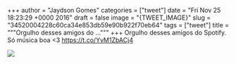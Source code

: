 
+++
author = "Jaydson Gomes"
categories = ["tweet"]
date = "Fri Nov 25 18:23:29 +0000 2016"
draft = false
image = "{TWEET_IMAGE}"
slug = "34520004228c60ca34e853db59e90b922f70eb64"
tags = ["tweet"]
title = """Orgulho desses amigos do ..."""
+++
Orgulho desses amigos do Spotify. Só música boa &lt;3 https://t.co/YvM1ZbACj4

![](/images/tweet-media/802216148918030336-CyILN1iXcAEtc3t.jpg)